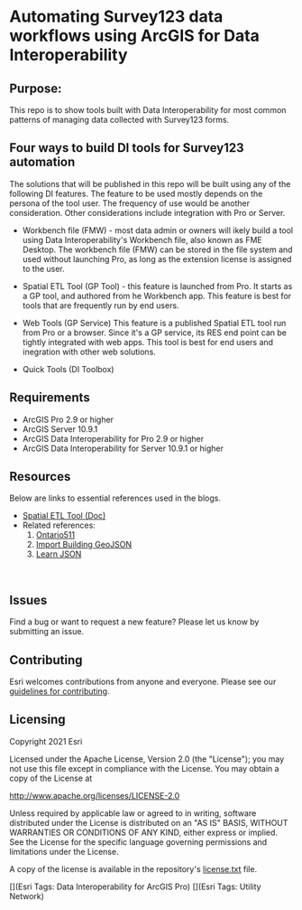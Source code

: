 # Automating Survey123 data workflows using ArcGIS for Data Interoperability

## Purpose:

This repo is to show tools built with Data Interoperability for most common patterns of managing data collected with Survey123 forms. <br/>


## Four ways to build DI tools for Survey123 automation

The solutions that will be published in this repo will be built using any of the following DI features. The feature to be used mostly depends on the persona of the tool user. The frequency of use would be another consideration. Other considerations include integration with Pro or Server. 

* Workbench file (FMW) - most data admin or owners will ikely build a tool using Data Interoperability's Workbench file, also known as FME Desktop. The workbench file (FMW) can be stored in the file system and used without launching Pro, as long as the extension license is assigned to the user.  

* Spatial ETL Tool (GP Tool) - this feature is launched from Pro. It starts as a GP tool, and authored from he Workbench app. This feature is best for tools that are frequently run by end users.

* Web Tools (GP Service) This feature is a published Spatial ETL tool run from Pro or a browser. Since it's a GP service, its RES end point can be tightly integrated with web apps. This tool is best for end users and inegration with other web solutions.

* Quick Tools (DI Toolbox) 



## Requirements

* ArcGIS Pro 2.9 or  higher
* ArcGIS Server 10.9.1
* ArcGIS Data Interoperability for Pro 2.9 or higher
* ArcGIS Data Interoperability for Server 10.9.1 or higher


## Resources

Below are links to essential references used in the blogs.


* [Spatial ETL Tool (Doc)](https://pro.arcgis.com/en/pro-app/latest/help/data/data-interoperability/spatial-etl-tools.htm)
* Related references:<br/>
    1. [Ontario511](https://pm.maps.arcgis.com/home/item.html?id=4ec1d2420089451bb173e90ce01e2e0a)<br/>
    2. [Import Building GeoJSON](https://pm.maps.arcgis.com/home/item.html?id=9da0f8ae5fee45aca11bf77f712884c8)<br/>
    3. [Learn JSON](https://www.youtube.com/watch?v=iiADhChRriM)<br/>
<br/>


## Issues

Find a bug or want to request a new feature?  Please let us know by submitting an issue.

## Contributing

Esri welcomes contributions from anyone and everyone. Please see our [guidelines for contributing](https://github.com/esri/contributing).

## Licensing
Copyright 2021 Esri

Licensed under the Apache License, Version 2.0 (the "License");
you may not use this file except in compliance with the License.
You may obtain a copy of the License at

   http://www.apache.org/licenses/LICENSE-2.0

Unless required by applicable law or agreed to in writing, software
distributed under the License is distributed on an "AS IS" BASIS,
WITHOUT WARRANTIES OR CONDITIONS OF ANY KIND, either express or implied.
See the License for the specific language governing permissions and
limitations under the License.

A copy of the license is available in the repository's [license.txt](https://github.com/salvaleonrp/di-data-driven-electric-utility-export-subnetwork/blob/main/license.txt) file.

[](Esri Tags: Data Interoperability for ArcGIS Pro)
[](Esri Tags: Utility Network)
